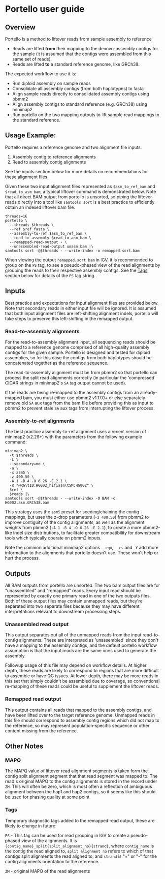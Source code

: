 # Portello user guide

## Overview

Portello is a method to liftover reads from sample assembly to reference
- Reads are lifted **from** their mapping to the denovo-assembly contigs for the sample (it is assumed that the contigs
  were assembled from this same set of reads).
- Reads are lifted **to** a standard reference genome, like GRCh38.

The expected workflow to use it is:
- Run diploid assembly on sample reads
- Consolidate all assembly contigs (from both haplotypes) to fasta
- Align sample reads directly to consolidated assembly contigs using pbmm2
- Align assembly contigs to standard reference (e.g. GRCh38) using minimap2
- Run portello on the two mapping outputs to lift sample read mappings to the standard reference.

## Usage Example:

Portello requires a reference genome and two alignment file inputs:
1. Assembly contig to reference alignments
2. Read to assembly contig alignments

See the inputs section below for more details on recommendations for these alignment files.

Given these two input alignment files represented as `$asm_to_ref_bam` and `$read_to_asm_bam`, a typical liftover
command is demonstrated below. Note that all direct BAM output from portello is unsorted, so piping the liftover reads
directly into a tool like `samtools sort` is a best practice to efficiently obtain an indexed liftover bam file.

```
threads=16
portello \
  --threads $threads \
  --ref $ref_fasta \
  --assembly-to-ref $asm_to_ref_bam \
  --read-to-assembly $read_to_asm_bam \
  --remapped-read-output - \
  --unassembled-read-output unasm.bam |\
samtools sort -@$threads - --write-index -o remapped.sort.bam
```

When viewing the output `remapped.sort.bam` in IGV, it is recommended to group on the `PS` tag, to see a pseudo-phased
view of the read alignments by grouping the reads to their respective assembly contigs. See the [Tags](#tags) section
below for details of the `PS` tag string.

## Inputs

Best practice and expectations for input alignment files are provided below. Note that secondary reads in either input
file will be ignored. It is assumed that both input alignment files are left-shifting alignment indels, portello will
take steps to preserve this left-shifting in the remapped output.

### Read-to-assembly alignments

For the read-to-assembly alignment input, all sequencing reads should be mapped to a reference genome comprised of all
high-quality assembly contigs for the given sample. Portello is designed and tested for diploid assemblies, so for this
case the contigs from both haplotypes should be concatenated together as the reference sequence.

The read-to-assembly alignment must be from pbmm2 so that portello can process the split read alignments correctly (in
particular the 'compressed' CIGAR strings in minimap2's `SA` tag output cannot be used).

If the reads are being re-mapped to the assembly contigs from an already-mapped bam, you must either use pbmm2 v1.17.0+
or else separately remove old `SA` aux tags from the bam file before providing this as input to pbmm2 to prevent stale
`SA` aux tags from interrupting the liftover process.

### Assembly-to-ref alignments

The best practice assembly-to-ref alignment uses a recent version of minimap2 (v2.26+) with the parameters from the
following example command:

```
minimap2 \
  -t $threads \
  -L \
  --secondary=no \
  -a \
  -x asm5 \
  -z 400.50 \
  -A 1 -B 4 -O 6.26 -E 2.1 \
  -R "@RG\tID:HG002_hifiasm\tSM:HG002" \
  $ref \
  $reads |\
samtools sort -@$threads - --write-index -O BAM -o HG002.asm.GRCh38.bam
```

This strategy uses the `asm5` preset for seeding/chaining the contig mappings, but uses the z-drop parameters (`-z
400.50`) from pbmm2 to improve contiguity of the contig alignments, as well as the alignment weights from pbmm2 (`-A 1
-B 4 -O 6.26 -E 2.1`), to create a more pbmm2-like indel size distributions, to facilitate greater compatibility for
downstream tools which typically operate on pbmm2 inputs.

Note the common additional minimap2 options `--eqx`, `--cs` and `-Y` add more information to the alignments that
portello doesn't use. These won't help or hurt the process.

## Outputs

All BAM outputs from portello are unsorted. The two bam output files are for "unassembled" and "remapped" reads. Every
input read should be represented by exactly one primary read in one of the two outputs files. Both of these output files
may contain unmapped reads, but they're separated into two separate files because they may have different
interpretations relevant to downstream processing steps.

### Unassembled read output

This output separates out all of the unmapped reads from the input read-to-contig alignments. These are interpreted as
'unassembled' since they don't have a mapping to the assembly contigs, and the default portello workflow assumption is
that the input reads are the same ones used to generate the assembly.

Followup usage of this file may depend on workflow details. At higher depth, these reads are likely to correspond to
regions that are more difficult to assemble or have QC issues. At lower depth, there may be more reads in this set that
simply couldn't be assembled due to coverage, so conventional re-mapping of these reads could be useful to supplement
the liftover reads.

### Remapped read output

This output contains all reads that mapped to the assembly contigs, and have been lifted over to the target reference
genome. Unmapped reads in this file should correspond to assembly contig regions which did not map to the reference, so
may represent population-specific sequence or other content missing from the reference.


## Other Notes

### MAPQ

The MAPQ value of liftover read alignment segments is taken form the contig split alignment segment that that read
segment was mapped to. The read's original MAPQ to the contig alignments is stored in the record under `ZM`. This will
often be zero, which is most often a reflection of ambiguous alignment between the hap1 and hap2 contigs, so it seems
like this should be used for phasing quality at some point.

### Tags

Temporary diagnostic tags added to the remapped read output, these are likely to change in future:

`PS` - This tag can be used for read grouping in IGV to create a pseudo-phased view of the alignments. It is
`{contig_name}_split{split_alignment_no}{strand}`, where `contig_name` is the contig the read aligned to, `split
alignment no` refers to which of that contigs split alignments the read aligned to, and `strand` is "+" or "-" for the
contig alignments orientation to the reference.

`ZM` - original MAPQ of the read alignments
